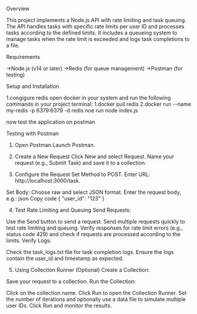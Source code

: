 Overview

This project implements a Node.js API with rate limiting and task queuing. The API handles tasks with specific rate limits per user ID and processes tasks according to the defined limits. It includes a queueing system to manage tasks when the rate limit is exceeded and logs task completions to a file.

Requirements

->Node.js (v14 or later)
->Redis (for queue management)
->Postman (for testing)

Setup and Installation

1.congigure redis
open docker in your system and run the following commands in your project terminal:
1.docker pull redis
2.docker run --name my-redis -p 6379:6379 -d redis
noe run
node index.js

now test the application on postman

Testing with Postman
1. Open Postman
Launch Postman.

2. Create a New Request
Click New and select Request.
Name your request (e.g., Submit Task) and save it to a collection.

3. Configure the Request
Set Method to POST.
Enter URL: http://localhost:3000/task.

Set Body:
Choose raw and select JSON format.
Enter the request body, e.g.:
json
Copy code
{
  "user_id": "123"
}

4. Test Rate Limiting and Queuing
Send Requests:

Use the Send button to send a request.
Send multiple requests quickly to test rate limiting and queuing.
Verify responses for rate limit errors (e.g., status code 429) and check if requests are processed according to the limits.
Verify Logs:

Check the task_logs.txt file for task completion logs.
Ensure the logs contain the user_id and timestamp as expected.

5. Using Collection Runner (Optional)
Create a Collection:

Save your request to a collection.
Run the Collection:

Click on the collection name.
Click Run to open the Collection Runner.
Set the number of iterations and optionally use a data file to simulate multiple user IDs.
Click Run and monitor the results.